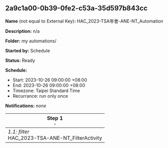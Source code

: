 ## 2a9c1a00-0b39-0fe2-c53a-35d597b843cc

**Name** (not equal to External Key)**:** HAC_2023-TSA年會-ANE-NT_Automation

**Description:** n/a

**Folder:** my automations/

**Started by:** Schedule

**Status:** Ready

**Schedule:**

* Start: 2023-10-26 09:00:00 +08:00
* End: 2023-10-26 09:00:00 +08:00
* Timezone: Taipei Standard Time
* Recurrance: run only once

**Notifications:** _none_


| Step 1<br>_<small>-</small>_ |
| --- |
| _1.1: filter_<br>HAC_2023-TSA-ANE-NT_FilterActivity |
